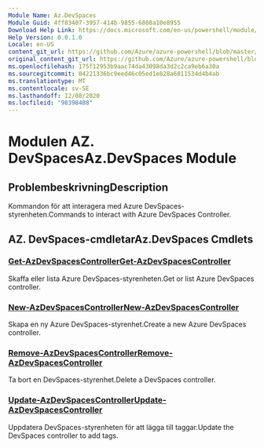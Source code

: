 ```yaml
---
Module Name: Az.DevSpaces
Module Guid: 4ff83407-3957-414b-9855-6808a10e8955
Download Help Link: https://docs.microsoft.com/en-us/powershell/module/az.devspaces
Help Version: 0.0.1.0
Locale: en-US
content_git_url: https://github.com/Azure/azure-powershell/blob/master/src/DevSpaces/DevSpaces/help/Az.DevSpaces.md
original_content_git_url: https://github.com/Azure/azure-powershell/blob/master/src/DevSpaces/DevSpaces/help/Az.DevSpaces.md
ms.openlocfilehash: 175f12953b9aac74da43098da3d2c2ca9eb6a30a
ms.sourcegitcommit: 04221336bc9eed46c05ed1e828a6811534d4b4ab
ms.translationtype: MT
ms.contentlocale: sv-SE
ms.lasthandoff: 12/08/2020
ms.locfileid: "98398488"
---
```

# <span data-ttu-id="d82f0-101">Modulen AZ. DevSpaces</span><span class="sxs-lookup"><span data-stu-id="d82f0-101">Az.DevSpaces Module</span></span>
## <span data-ttu-id="d82f0-102">Problembeskrivning</span><span class="sxs-lookup"><span data-stu-id="d82f0-102">Description</span></span>
<span data-ttu-id="d82f0-103">Kommandon för att interagera med Azure DevSpaces-styrenheten.</span><span class="sxs-lookup"><span data-stu-id="d82f0-103">Commands to interact with Azure DevSpaces Controller.</span></span>

## <span data-ttu-id="d82f0-104">AZ. DevSpaces-cmdletar</span><span class="sxs-lookup"><span data-stu-id="d82f0-104">Az.DevSpaces Cmdlets</span></span>
### [<span data-ttu-id="d82f0-105">Get-AzDevSpacesController</span><span class="sxs-lookup"><span data-stu-id="d82f0-105">Get-AzDevSpacesController</span></span>](Get-AzDevSpacesController.md)
<span data-ttu-id="d82f0-106">Skaffa eller lista Azure DevSpaces-styrenheten.</span><span class="sxs-lookup"><span data-stu-id="d82f0-106">Get or list Azure DevSpaces controller.</span></span>

### [<span data-ttu-id="d82f0-107">New-AzDevSpacesController</span><span class="sxs-lookup"><span data-stu-id="d82f0-107">New-AzDevSpacesController</span></span>](New-AzDevSpacesController.md)
<span data-ttu-id="d82f0-108">Skapa en ny Azure DevSpaces-styrenhet.</span><span class="sxs-lookup"><span data-stu-id="d82f0-108">Create a new Azure DevSpaces controller.</span></span>

### [<span data-ttu-id="d82f0-109">Remove-AzDevSpacesController</span><span class="sxs-lookup"><span data-stu-id="d82f0-109">Remove-AzDevSpacesController</span></span>](Remove-AzDevSpacesController.md)
<span data-ttu-id="d82f0-110">Ta bort en DevSpaces-styrenhet.</span><span class="sxs-lookup"><span data-stu-id="d82f0-110">Delete a DevSpaces controller.</span></span>

### [<span data-ttu-id="d82f0-111">Update-AzDevSpacesController</span><span class="sxs-lookup"><span data-stu-id="d82f0-111">Update-AzDevSpacesController</span></span>](Update-AzDevSpacesController.md)
<span data-ttu-id="d82f0-112">Uppdatera DevSpaces-styrenheten för att lägga till taggar.</span><span class="sxs-lookup"><span data-stu-id="d82f0-112">Update the DevSpaces controller to add tags.</span></span> 

